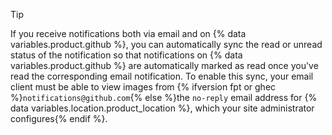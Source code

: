 > [!TIP]
> If you receive notifications both via email and on {% data variables.product.github %}, you can automatically sync the read or unread status of the notification so that notifications on {% data variables.product.github %} are automatically marked as read once you've read the corresponding email notification. To enable this sync, your email client must be able to view images from {% ifversion fpt or ghec %}`notifications@github.com`{% else %}the `no-reply` email address for {% data variables.location.product_location %}, which your site administrator configures{% endif %}.
